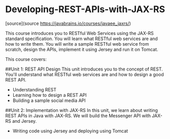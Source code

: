 # Developing-REST-APIs-with-JAX-RS
[source](source https://javabrains.io/courses/javaee_jaxrs/)

This course introduces you to RESTful Web Services using the JAX-RS standard specification. You will learn what RESTful web services are and how to write them. You will write a sample RESTful web service from scratch, design the APIs, implement it using Jersey and run it on Tomcat.

This course covers:

##Unit 1: REST API Design
This unit introduces you to the concept of REST. You'll understand what RESTful web services are and how to design a good REST API.
- Understanding REST
- Learning how to design a REST API
- Building a sample social media API

##Unit 2: Implementation with JAX-RS
In this unit, we learn about writing REST APIs in Java with JAX-RS. We will build the Messenger API with JAX-RS and Jersey.
- Writing code using Jersey and deploying using Tomcat